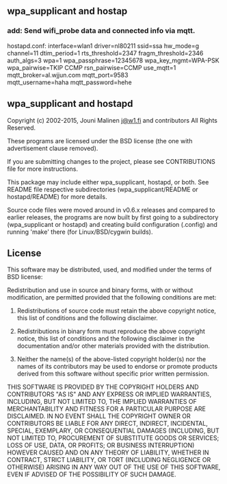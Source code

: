 ## wpa_supplicant and hostap 

### add: Send wifi_probe data and connected info via mqtt.
 
hostapd.conf:
    interface=wlan1
    driver=nl80211
    ssid=ssa
    hw_mode=g
    channel=11
    dtim_period=1
    rts_threshold=2347
    fragm_threshold=2346
    auth_algs=3
    wpa=1
    wpa_passphrase=12345678
    wpa_key_mgmt=WPA-PSK
    wpa_pairwise=TKIP CCMP
    rsn_pairwise=CCMP
    use_mqtt=1
    mqtt_broker=al.wjjun.com
    mqtt_port=9583    
    mqtt_username=haha
    mqtt_password=hehe

wpa_supplicant and hostapd
--------------------------

Copyright (c) 2002-2015, Jouni Malinen <j@w1.fi> and contributors
All Rights Reserved.

These programs are licensed under the BSD license (the one with
advertisement clause removed).

If you are submitting changes to the project, please see CONTRIBUTIONS
file for more instructions.


This package may include either wpa_supplicant, hostapd, or both. See
README file respective subdirectories (wpa_supplicant/README or
hostapd/README) for more details.

Source code files were moved around in v0.6.x releases and compared to
earlier releases, the programs are now built by first going to a
subdirectory (wpa_supplicant or hostapd) and creating build
configuration (.config) and running 'make' there (for Linux/BSD/cygwin
builds).


License
-------

This software may be distributed, used, and modified under the terms of
BSD license:

Redistribution and use in source and binary forms, with or without
modification, are permitted provided that the following conditions are
met:

1. Redistributions of source code must retain the above copyright
   notice, this list of conditions and the following disclaimer.

2. Redistributions in binary form must reproduce the above copyright
   notice, this list of conditions and the following disclaimer in the
   documentation and/or other materials provided with the distribution.

3. Neither the name(s) of the above-listed copyright holder(s) nor the
   names of its contributors may be used to endorse or promote products
   derived from this software without specific prior written permission.

THIS SOFTWARE IS PROVIDED BY THE COPYRIGHT HOLDERS AND CONTRIBUTORS
"AS IS" AND ANY EXPRESS OR IMPLIED WARRANTIES, INCLUDING, BUT NOT
LIMITED TO, THE IMPLIED WARRANTIES OF MERCHANTABILITY AND FITNESS FOR
A PARTICULAR PURPOSE ARE DISCLAIMED. IN NO EVENT SHALL THE COPYRIGHT
OWNER OR CONTRIBUTORS BE LIABLE FOR ANY DIRECT, INDIRECT, INCIDENTAL,
SPECIAL, EXEMPLARY, OR CONSEQUENTIAL DAMAGES (INCLUDING, BUT NOT
LIMITED TO, PROCUREMENT OF SUBSTITUTE GOODS OR SERVICES; LOSS OF USE,
DATA, OR PROFITS; OR BUSINESS INTERRUPTION) HOWEVER CAUSED AND ON ANY
THEORY OF LIABILITY, WHETHER IN CONTRACT, STRICT LIABILITY, OR TORT
(INCLUDING NEGLIGENCE OR OTHERWISE) ARISING IN ANY WAY OUT OF THE USE
OF THIS SOFTWARE, EVEN IF ADVISED OF THE POSSIBILITY OF SUCH DAMAGE.
